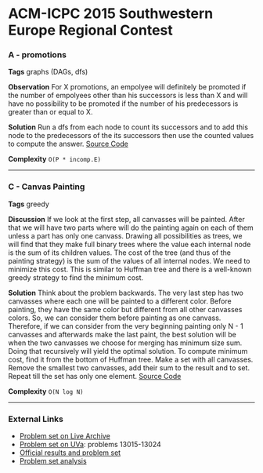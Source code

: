 # ACM-ICPC 2015 Southwestern Europe Regional Contest 

### A - promotions
**Tags** graphs (DAGs, dfs)

**Observation** For X promotions, an empolyee will definitely be promoted if the number of empolyees other than his successors is less than X and will have no possibility to be promoted if the number of his predecessors is greater than or equal to X.

**Solution** Run a dfs from each node to count its successors and to add this node to the predecessors of the its successors then use the counted values to compute the answer.
[Source Code](https://github.com/AhmadElsagheer/UVa-Solutions/blob/master/regionals/swerc2015/Promotions.java)

**Complexity** `O(P * incomp.E)`

---
### C - Canvas Painting
**Tags** greedy

**Discussion** If we look at the first step, all canvasses will be painted. After that we will have two parts where will do the painting again on each of them unless a part has only one canvass. Drawing all possibilities as trees, we will find that they make full binary trees where the value each internal node is the sum of its children values. The cost of the tree (and thus of the painting strategy) is the sum of the values of all internal nodes. We need to minimize this cost. This is similar to Huffman tree and there is a well-known greedy strategy to find the minimum cost.

**Solution** Think about the problem backwards. The very last step has two canvasses where each one will be painted to a different color. Before painting, they have the same color but different from all other canvasses colors. So, we can consider them before painting as one canvass. Therefore, if we can consider from the very beginning painting only N - 1 canvasses and afterwards make the last paint, the best solution will be when the two canvasses we choose for merging has minimum size sum. Doing that recursively will yield the optimal solution. To compute minimum cost, find it from the bottom of Huffman tree. Make a set with all canvasses. Remove the smallest two canvasses, add their sum to the result and to set. Repeat till the set has only one element.
[Source Code](https://github.com/AhmadElsagheer/UVa-Solutions/blob/master/regionals/swerc2015/CanvasPainting.java)

**Complexity** `O(N log N)`

---
### External Links
- [Problem set on Live Archive](https://icpcarchive.ecs.baylor.edu/index.php?option=com_onlinejudge&Itemid=8&category=701)
- [Problem set on UVa](https://uva.onlinejudge.org/index.php?option=com_onlinejudge&Itemid=8&category=866): problems 13015-13024
- [Official results and problem set](https://icpc.baylor.edu/regionals/finder/swerc-2015)
- [Problem set analysis](http://swerc.up.pt/2015/reports/SWERC2015_presentation.pdf)
